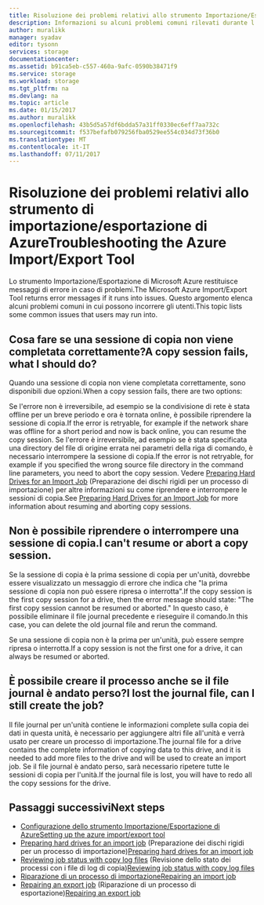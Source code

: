 ```yaml
---
title: Risoluzione dei problemi relativi allo strumento Importazione/Esportazione di Azure | Documentazione Microsoft
description: Informazioni su alcuni problemi comuni rilevati durante l'uso dello strumento Importazione/Esportazione di Azure e su come gestirli.
author: muralikk
manager: syadav
editor: tysonn
services: storage
documentationcenter: 
ms.assetid: b91ca5eb-c557-460a-9afc-0590b38471f9
ms.service: storage
ms.workload: storage
ms.tgt_pltfrm: na
ms.devlang: na
ms.topic: article
ms.date: 01/15/2017
ms.author: muralikk
ms.openlocfilehash: 43b5d5a57df6bdda57a31ff0330ec6eff7aa732c
ms.sourcegitcommit: f537befafb079256fba0529ee554c034d73f36b0
ms.translationtype: MT
ms.contentlocale: it-IT
ms.lasthandoff: 07/11/2017
---
```

# <a name="troubleshooting-the-azure-importexport-tool"></a><span data-ttu-id="e1a78-103">Risoluzione dei problemi relativi allo strumento di importazione/esportazione di Azure</span><span class="sxs-lookup"><span data-stu-id="e1a78-103">Troubleshooting the Azure Import/Export Tool</span></span>
<span data-ttu-id="e1a78-104">Lo strumento Importazione/Esportazione di Microsoft Azure restituisce messaggi di errore in caso di problemi.</span><span class="sxs-lookup"><span data-stu-id="e1a78-104">The Microsoft Azure Import/Export Tool returns error messages if it runs into issues.</span></span> <span data-ttu-id="e1a78-105">Questo argomento elenca alcuni problemi comuni in cui possono incorrere gli utenti.</span><span class="sxs-lookup"><span data-stu-id="e1a78-105">This topic lists some common issues that users may run into.</span></span>  
  
## <a name="a-copy-session-fails-what-i-should-do"></a><span data-ttu-id="e1a78-106">Cosa fare se una sessione di copia non viene completata correttamente?</span><span class="sxs-lookup"><span data-stu-id="e1a78-106">A copy session fails, what I should do?</span></span>  
 <span data-ttu-id="e1a78-107">Quando una sessione di copia non viene completata correttamente, sono disponibili due opzioni.</span><span class="sxs-lookup"><span data-stu-id="e1a78-107">When a copy session fails, there are two options:</span></span>  
  
 <span data-ttu-id="e1a78-108">Se l'errore non è irreversibile, ad esempio se la condivisione di rete è stata offline per un breve periodo e ora è tornata online, è possibile riprendere la sessione di copia.</span><span class="sxs-lookup"><span data-stu-id="e1a78-108">If the error is retryable, for example if the network share was offline for a short period and now is back online, you can resume the copy session.</span></span> <span data-ttu-id="e1a78-109">Se l'errore è irreversibile, ad esempio se è stata specificata una directory del file di origine errata nei parametri della riga di comando, è necessario interrompere la sessione di copia.</span><span class="sxs-lookup"><span data-stu-id="e1a78-109">If the error is not retryable, for example if you specified the wrong source file directory in the command line parameters, you need to abort the copy session.</span></span> <span data-ttu-id="e1a78-110">Vedere [Preparing Hard Drives for an Import Job](storage-import-export-tool-preparing-hard-drives-import-v1.md) (Preparazione dei dischi rigidi per un processo di importazione) per altre informazioni su come riprendere e interrompere le sessioni di copia.</span><span class="sxs-lookup"><span data-stu-id="e1a78-110">See [Preparing Hard Drives for an Import Job](storage-import-export-tool-preparing-hard-drives-import-v1.md) for more information about resuming and aborting copy sessions.</span></span>  
  
## <a name="i-cant-resume-or-abort-a-copy-session"></a><span data-ttu-id="e1a78-111">Non è possibile riprendere o interrompere una sessione di copia.</span><span class="sxs-lookup"><span data-stu-id="e1a78-111">I can't resume or abort a copy session.</span></span>  
 <span data-ttu-id="e1a78-112">Se la sessione di copia è la prima sessione di copia per un'unità, dovrebbe essere visualizzato un messaggio di errore che indica che "la prima sessione di copia non può essere ripresa o interrotta".</span><span class="sxs-lookup"><span data-stu-id="e1a78-112">If the copy session is the first copy session for a drive, then the error message should state: "The first copy session cannot be resumed or aborted."</span></span> <span data-ttu-id="e1a78-113">In questo caso, è possibile eliminare il file journal precedente e rieseguire il comando.</span><span class="sxs-lookup"><span data-stu-id="e1a78-113">In this case, you can delete the old journal file and rerun the command.</span></span>  
  
 <span data-ttu-id="e1a78-114">Se una sessione di copia non è la prima per un'unità, può essere sempre ripresa o interrotta.</span><span class="sxs-lookup"><span data-stu-id="e1a78-114">If a copy session is not the first one for a drive, it can always be resumed or aborted.</span></span>  
  
## <a name="i-lost-the-journal-file-can-i-still-create-the-job"></a><span data-ttu-id="e1a78-115">È possibile creare il processo anche se il file journal è andato perso?</span><span class="sxs-lookup"><span data-stu-id="e1a78-115">I lost the journal file, can I still create the job?</span></span>  
 <span data-ttu-id="e1a78-116">Il file journal per un'unità contiene le informazioni complete sulla copia dei dati in questa unità, è necessario per aggiungere altri file all'unità e verrà usato per creare un processo di importazione.</span><span class="sxs-lookup"><span data-stu-id="e1a78-116">The journal file for a drive contains the complete information of copying data to this drive, and it is needed to add more files to the drive and will be used to create an import job.</span></span> <span data-ttu-id="e1a78-117">Se il file journal è andato perso, sarà necessario ripetere tutte le sessioni di copia per l'unità.</span><span class="sxs-lookup"><span data-stu-id="e1a78-117">If the journal file is lost, you will have to redo all the copy sessions for the drive.</span></span>  
  
## <a name="next-steps"></a><span data-ttu-id="e1a78-118">Passaggi successivi</span><span class="sxs-lookup"><span data-stu-id="e1a78-118">Next steps</span></span>
 
* [<span data-ttu-id="e1a78-119">Configurazione dello strumento Importazione/Esportazione di Azure</span><span class="sxs-lookup"><span data-stu-id="e1a78-119">Setting up the azure import/export tool</span></span>](storage-import-export-tool-setup-v1.md)   
* <span data-ttu-id="e1a78-120">[Preparing hard drives for an import job](storage-import-export-tool-preparing-hard-drives-import-v1.md) (Preparazione dei dischi rigidi per un processo di importazione)</span><span class="sxs-lookup"><span data-stu-id="e1a78-120">[Preparing hard drives for an import job](storage-import-export-tool-preparing-hard-drives-import-v1.md)</span></span>   
* <span data-ttu-id="e1a78-121">[Reviewing job status with copy log files](storage-import-export-tool-reviewing-job-status-v1.md) (Revisione dello stato dei processi con i file di log di copia)</span><span class="sxs-lookup"><span data-stu-id="e1a78-121">[Reviewing job status with copy log files](storage-import-export-tool-reviewing-job-status-v1.md)</span></span>   
* [<span data-ttu-id="e1a78-122">Riparazione di un processo di importazione</span><span class="sxs-lookup"><span data-stu-id="e1a78-122">Repairing an import job</span></span>](storage-import-export-tool-repairing-an-import-job-v1.md)   
* <span data-ttu-id="e1a78-123">[Repairing an export job](storage-import-export-tool-repairing-an-export-job-v1.md) (Riparazione di un processo di esportazione)</span><span class="sxs-lookup"><span data-stu-id="e1a78-123">[Repairing an export job](storage-import-export-tool-repairing-an-export-job-v1.md)</span></span>
